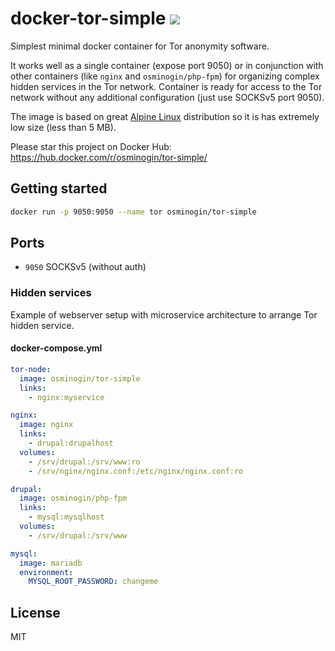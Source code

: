 # docker-tor-simple [![](https://images.microbadger.com/badges/image/osminogin/tor-simple.svg)](https://microbadger.com/images/osminogin/tor-simple)


Simplest minimal docker container for Tor anonymity software. 

It works well as a single container (expose port 9050) or in conjunction with other containers (like `nginx` and `osminogin/php-fpm`) for organizing complex hidden services in the Tor network. Container is ready for access to the Tor network without any additional configuration (just use SOCKSv5 port 9050).

The image is based on great [Alpine Linux](https://alpinelinux.org/) distribution so it is has extremely low size (less than 5 MB).

Please star this project on Docker Hub: https://hub.docker.com/r/osminogin/tor-simple/


## Getting started

```bash
docker run -p 9050:9050 --name tor osminogin/tor-simple
```


## Ports

* `9050` SOCKSv5 (without auth)


### Hidden services

Example of webserver setup with microservice architecture to arrange Tor hidden service. 


#### docker-compose.yml

```yaml
tor-node:
  image: osminogin/tor-simple
  links: 
    - nginx:myservice

nginx:
  image: nginx
  links:
    - drupal:drupalhost
  volumes:
    - /srv/drupal:/srv/www:ro
    - /srv/nginx/nginx.conf:/etc/nginx/nginx.conf:ro

drupal:
  image: osminogin/php-fpm
  links:
    - mysql:mysqlhost
  volumes:
    - /srv/drupal:/srv/www

mysql:
  image: mariadb
  environment:
    MYSQL_ROOT_PASSWORD: changeme
```


## License

MIT
